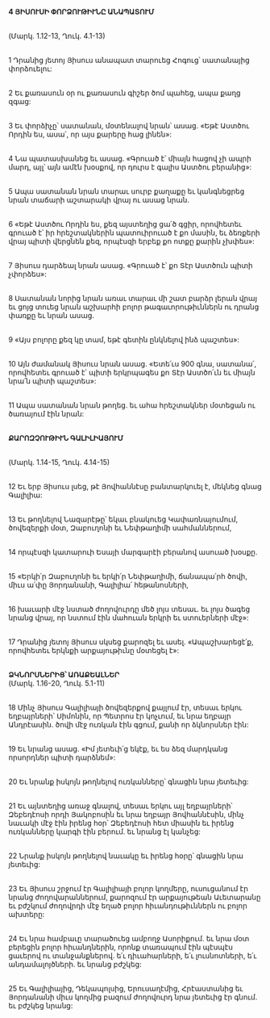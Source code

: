 **4 ՅԻՍՈՒՍԻ ՓՈՐՁՈՒԹԻՒՆԸ ԱՆԱՊԱՏՈՒՄ**

\
(Մարկ. 1.12-13, Ղուկ. 4.1-13)

\
1 Դրանից յետոյ Յիսուս անապատ տարուեց Հոգուց՝ սատանայից փորձուելու:

\
2 Եւ քառասուն օր ու քառասուն գիշեր ծոմ պահեց, ապա քաղց զգաց:

\
3 Եւ փորձիչը՝ սատանան, մօտենալով նրան՝ ասաց. «Եթէ Աստծու Որդին ես, ասա՛, որ այս քարերը հաց լինեն»:

\
4 Նա պատասխանեց եւ ասաց. «Գրուած է՝ միայն հացով չի ապրի մարդ, այլ՝ այն ամէն խօսքով, որ դուրս է գալիս Աստծու բերանից»:

\
5 Ապա սատանան նրան տարաւ սուրբ քաղաքը եւ կանգնեցրեց նրան տաճարի աշտարակի վրայ ու ասաց նրան.

\
6 «Եթէ Աստծու Որդին ես, քեզ այստեղից ցա՛ծ գցիր, որովհետեւ գրուած է՝ իր հրեշտակներին պատուիրուած է քո մասին, եւ ձեռքերի վրայ պիտի վերցնեն քեզ, որպէսզի երբեք քո ոտքը քարին չխփես»:

\
7 Յիսուս դարձեալ նրան ասաց. «Գրուած է՝ քո Տէր Աստծուն պիտի չփորձես»:

\
8 Սատանան նորից նրան առաւ տարաւ մի շատ բարձր լերան վրայ եւ ցոյց տուեց նրան աշխարհի բոլոր թագաւորութիւններն ու դրանց փառքը եւ նրան ասաց.

\
9 «Այս բոլորը քեզ կը տամ, եթէ գետին ընկնելով ինձ պաշտես»:

\
10 Այն ժամանակ Յիսուս նրան ասաց. «Ետե՛ւս 900 գնա, սատանա՛, որովհետեւ գրուած է՝ պիտի երկրպագես քո Տէր Աստծո՛ւն եւ միայն նրա՛ն պիտի պաշտես»:

\
11 Ապա սատանան նրան թողեց. եւ ահա հրեշտակներ մօտեցան ու ծառայում էին նրան:

\
**ՔԱՐՈԶՉՈՒԹԻՒՆ ԳԱԼԻԼԻԱՅՈՒՄ**

\
(Մարկ. 1.14-15, Ղուկ. 4.14-15)

\
12 Եւ երբ Յիսուս լսեց, թէ Յովհաննէսը բանտարկուել է, մեկնեց գնաց Գալիլիա:

\
13 Եւ թողնելով Նազարէթը՝ եկաւ բնակուեց Կափառնայումում, ծովեզերքի մօտ, Զաբուղոնի եւ Նեփթաղիմի սահմաններում,

\
14 որպէսզի կատարուի Եսայի մարգարէի բերանով ասուած խօսքը.

\
15 «Երկի՛ր Զաբուղոնի եւ երկի՛ր Նեփթաղիմի, ճանապա՛րհ ծովի, միւս ա՛փը Յորդանանի, Գալիլիա՛ հեթանոսների,

\
16 խաւարի մէջ նստած ժողովուրդը մեծ լոյս տեսաւ. եւ լոյս ծագեց նրանց վրայ, որ նստում էին մահուան երկրի եւ ստուերների մէջ»:

\
17 Դրանից յետոյ Յիսուս սկսեց քարոզել եւ ասել. «Ապաշխարեցէ՛ք, որովհետեւ երկնքի արքայութիւնը մօտեցել է»:

\
**ՁԿՆՈՐՍՆԵՐԻՑ՝ ԱՌԱՔԵԱԼՆԵՐ**
\
(Մարկ. 1.16-20, Ղուկ. 5.1-11)

\
18 Մինչ Յիսուս Գալիլիայի ծովեզերքով քայլում էր, տեսաւ երկու եղբայրների՝ Սիմոնին, որ Պետրոս էր կոչւում, եւ նրա եղբայր Անդրէասին. ծովի մէջ ուռկան էին գցում, քանի որ ձկնորսներ էին:

\
19 Եւ նրանց ասաց. «Իմ յետեւի՛ց եկէք, եւ ես ձեզ մարդկանց որսորդներ պիտի դարձնեմ»:

\
20 Եւ նրանք իսկոյն թողնելով ուռկանները՝ գնացին նրա յետեւից:

\
21 Եւ այնտեղից առաջ գնալով, տեսաւ երկու այլ եղբայրների՝ Զեբեդէոսի որդի Յակոբոսին եւ նրա եղբայր Յովհաննէսին, մինչ նաւակի մէջ էին իրենց հօր՝ Զեբեդէոսի հետ միասին եւ իրենց ուռկանները կարգի էին բերում. եւ նրանց էլ կանչեց:

\
22 Նրանք իսկոյն թողնելով նաւակը եւ իրենց հօրը՝ գնացին նրա յետեւից:

\
23 Եւ Յիսուս շրջում էր Գալիլիայի բոլոր կողմերը, ուսուցանում էր նրանց ժողովարաններում, քարոզում էր արքայութեան Աւետարանը եւ բժշկում ժողովրդի մէջ եղած բոլոր հիւանդութիւններն ու բոլոր ախտերը:

\
24 Եւ նրա համբաւը տարածուեց ամբողջ Ասորիքում. եւ նրա մօտ բերեցին բոլոր հիւանդներին, որոնք տառապում էին պէսպէս ցաւերով ու տանջանքներով. ե՛ւ դիւահարների, ե՛ւ լուսնոտների, ե՛ւ անդամալոյծների. եւ նրանց բժշկեց:

\
25 Եւ Գալիլիայից, Դեկապոլսից, Երուսաղէմից, Հրէաստանից եւ Յորդանանի միւս կողմից բազում ժողովուրդ նրա յետեւից էր գնում. եւ բժշկեց նրանց:
